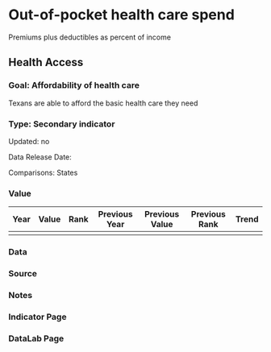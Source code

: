 # Out-of-pocket health care spend

Premiums plus deductibles as percent of income

## Health Access

### Goal: Affordability of health care

Texans are able to afford the basic health care they need

### Type: Secondary indicator

Updated: no

Data Release Date: 


Comparisons: States

### Value

|Year         |  Value      | Rank        | Previous Year| Previous Value | Previous Rank  | Trend| 
| ----------- | ----------- | ----------- | ----------- | ----------- | ----------- | -----------|
|             |             |             |             |              |            |            |

### Data

### Source

### Notes



### Indicator Page


### DataLab Page